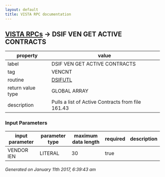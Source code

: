 ```yaml
---
layout: default
title: VISTA RPC documentation
---
```




## [VISTA RPCs](TableOfContent.md) &#8594; DSIF VEN GET ACTIVE CONTRACTS 

 property | value 
--- | --- 
 label | DSIF VEN GET ACTIVE CONTRACTS
 tag | VENCNT
 routine | [DSIFUTL](http://code.osehra.org/dox/Routine_DSIFUTL_source.html)
 return value type | GLOBAL ARRAY
 description | Pulls a list of Active Contracts from file 161.43

### Input Parameters

| input parameter | parameter type | maximum data length | required | description | 
| --- | --- | --- | --- | --- | 
| VENDOR IEN | LITERAL | 30 | true |  | 




 ###### Generated on January 11th 2017, 6:39:43 am